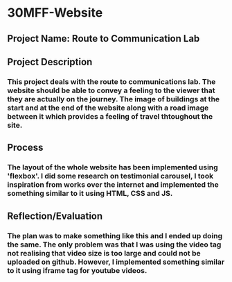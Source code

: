 # 30MFF-Website

## Project Name: Route to Communication Lab

## Project Description

### This project deals with the route to communications lab. The website should be able to convey a feeling to the viewer that they are actually on the journey. The image of buildings at the start and at the end of the website along with a road image between it which provides a feeling of travel thtoughout the site. 

## Process

### The layout of the whole website has been implemented using 'flexbox'. I did some research on testimonial carousel, I took inspiration from works over the internet and implemented the something similar to it using HTML, CSS and JS.  

## Reflection/Evaluation

### The plan was to make something like this and I ended up doing the same. The only problem was that I was using the video tag not realising that video size is too large and could not be uploaded on github. However, I implemented something similar to it using iframe tag for youtube videos. 
